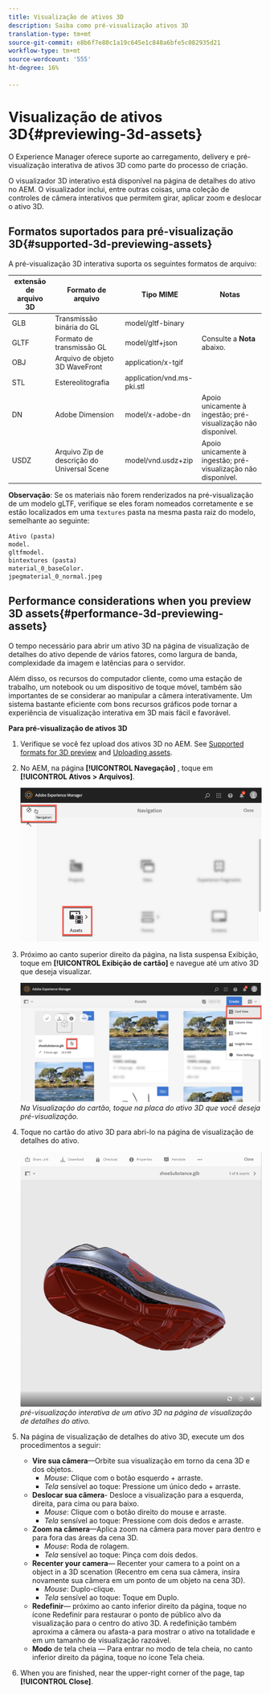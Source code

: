 ```yaml
---
title: Visualização de ativos 3D
description: Saiba como pré-visualização ativos 3D
translation-type: tm+mt
source-git-commit: e8b6f7e80c1a19c645e1c848a6bfe5c082935d21
workflow-type: tm+mt
source-wordcount: '555'
ht-degree: 16%

---
```



# Visualização de ativos 3D{#previewing-3d-assets}

O Experience Manager oferece suporte ao carregamento, delivery e pré-visualização interativa de ativos 3D como parte do processo de criação.

 O visualizador 3D interativo está disponível na página de detalhes do ativo no AEM. O visualizador inclui, entre outras coisas, uma coleção de controles de câmera interativos que permitem girar, aplicar zoom e deslocar o ativo 3D.

<!-- See also [Working with 3D assets in Dynamic Media](/help/assets/dynamic-media/assets-3d.md). -->

## Formatos suportados para pré-visualização 3D{#supported-3d-previewing-assets}

A pré-visualização 3D interativa suporta os seguintes formatos de arquivo:

| extensão de arquivo 3D | Formato de arquivo | Tipo MIME | Notas |
|---|---|---|---|
| GLB | Transmissão binária do GL | model/gltf-binary |  |
| GLTF | Formato de transmissão GL | model/gltf+json | Consulte a **Nota** abaixo. |
| OBJ | Arquivo de objeto 3D WaveFront | application/x-tgif |  |
| STL | Estereolitografia | application/vnd.ms-pki.stl |  |
| DN | Adobe Dimension | model/x-adobe-dn | Apoio unicamente à ingestão; pré-visualização não disponível. |
| USDZ | Arquivo Zip de descrição do Universal Scene | model/vnd.usdz+zip | Apoio unicamente à ingestão; pré-visualização não disponível. |

**Observação**: Se os materiais não forem renderizados na pré-visualização de um modelo gLTF, verifique se eles foram nomeados corretamente e se estão localizados em uma `textures` pasta na mesma pasta raiz do modelo, semelhante ao seguinte:

    Ativo (pasta)
    model.
    gltfmodel.
    bintextures (pasta)
    material_0_baseColor.
    jpegmaterial_0_normal.jpeg

## Performance considerations when you preview 3D assets{#performance-3d-previewing-assets}

O tempo necessário para abrir um ativo 3D na página de visualização de detalhes do ativo depende de vários fatores, como largura de banda, complexidade da imagem e latências para o servidor.

Além disso, os recursos do computador cliente, como uma estação de trabalho, um notebook ou um dispositivo de toque móvel, também são importantes de se considerar ao manipular a câmera interativamente. Um sistema bastante eficiente com bons recursos gráficos pode tornar a experiência de visualização interativa em 3D mais fácil e favorável.

**Para pré-visualização de ativos 3D**

1. Verifique se você fez upload dos ativos 3D no AEM.
See [Supported formats for 3D preview](#supported-3d-previewing-assets) and [Uploading assets](/help/assets/manage-digital-assets.md#uploading-assets).
1. No AEM, na página **[!UICONTROL Navegação]** , toque em **[!UICONTROL Ativos > Arquivos]**.

   ![Página de navegação](/help/assets/dynamic-media/assets/navigation-assets.png)

1. Próximo ao canto superior direito da página, na lista suspensa Exibição, toque em **[!UICONTROL Exibição de cartão]** e navegue até um ativo 3D que deseja visualizar.

   ![Seleção de cartão 3D](/help/assets/dynamic-media/assets/3d-card-select.png)
   _Na Visualização do cartão, toque na placa do ativo 3D que você deseja pré-visualização._

1. Toque no cartão do ativo 3D para abri-lo na página de visualização de detalhes do ativo.

   ![pré-visualização 3D interativa](/help/assets/dynamic-media/assets/3d-preview.png)
   _pré-visualização interativa de um ativo 3D na página de visualização de detalhes do ativo._
1. Na página de visualização de detalhes do ativo 3D, execute um dos procedimentos a seguir:
   * **Vire sua câmera**—Orbite sua visualização em torno da cena 3D e dos objetos.
      * _Mouse_: Clique com o botão esquerdo + arraste.
      * _Tela_ sensível ao toque: Pressione um único dedo + arraste.
   * **Deslocar sua câmera**- Desloce a visualização para a esquerda, direita, para cima ou para baixo.
      * _Mouse_: Clique com o botão direito do mouse e arraste.
      * _Tela_ sensível ao toque: Pressione com dois dedos e arraste.
   * **Zoom na câmera**—Aplica zoom na câmera para mover para dentro e para fora das áreas da cena 3D.
      * _Mouse_: Roda de rolagem.
      * _Tela_ sensível ao toque: Pinça com dois dedos.
   * **Recenter your camera**— Recenter your camera to a point on a object in a 3D scenation (Recentro em cena sua câmera, insira novamente sua câmera em um ponto de um objeto na cena 3D).
      * _Mouse_: Duplo-clique.
      * _Tela_ sensível ao toque: Toque em Duplo.
   * **Redefinir**— próximo ao canto inferior direito da página, toque no ícone Redefinir para restaurar o ponto de público alvo da visualização para o centro do ativo 3D. A redefinição também aproxima a câmera ou afasta-a para mostrar o ativo na totalidade e em um tamanho de visualização razoável.
   * **Modo** de tela cheia — Para entrar no modo de tela cheia, no canto inferior direito da página, toque no ícone Tela cheia.

1. When you are finished, near the upper-right corner of the page, tap **[!UICONTROL Close]**.
